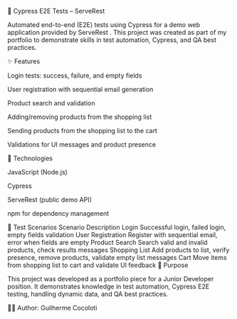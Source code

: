 📝 Cypress E2E Tests – ServeRest

Automated end-to-end (E2E) tests using Cypress for a demo web application provided by ServeRest
.
This project was created as part of my portfolio to demonstrate skills in test automation, Cypress, and QA best practices.

✨ Features

Login tests: success, failure, and empty fields

User registration with sequential email generation

Product search and validation

Adding/removing products from the shopping list

Sending products from the shopping list to the cart

Validations for UI messages and product presence

🚀 Technologies

JavaScript (Node.js)

Cypress

ServeRest (public demo API)

npm for dependency management

📌 Test Scenarios
Scenario	Description
Login	Successful login, failed login, empty fields validation
User Registration	Register with sequential email, error when fields are empty
Product Search	Search valid and invalid products, check results messages
Shopping List	Add products to list, verify presence, remove products, validate empty list messages
Cart	Move items from shopping list to cart and validate UI feedback
🎯 Purpose

This project was developed as a portfolio piece for a Junior Developer position.
It demonstrates knowledge in test automation, Cypress E2E testing, handling dynamic data, and QA best practices.

👨‍💻 Author: Guilherme Cocoloti
